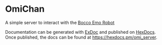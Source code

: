 # OmiChan

A simple server to interact with the [Bocco Emo Robot](https://www.bocco.me/en/)

Documentation can be generated with [ExDoc](https://github.com/elixir-lang/ex_doc)
and published on [HexDocs](https://hexdocs.pm). Once published, the docs can
be found at <https://hexdocs.pm/omi_server>.

